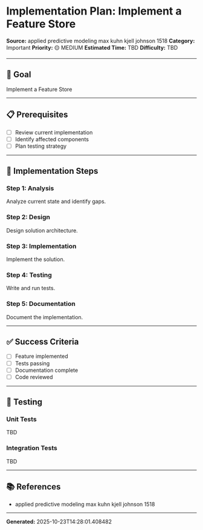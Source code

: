 # Implementation Plan: Implement a Feature Store

**Source:** applied predictive modeling max kuhn kjell johnson 1518
**Category:** Important
**Priority:** 🟡 MEDIUM
**Estimated Time:** TBD
**Difficulty:** TBD

---

## 🎯 Goal

Implement a Feature Store

---

## 📋 Prerequisites

- [ ] Review current implementation
- [ ] Identify affected components
- [ ] Plan testing strategy

---

## 🔧 Implementation Steps

### Step 1: Analysis

Analyze current state and identify gaps.

### Step 2: Design

Design solution architecture.

### Step 3: Implementation

Implement the solution.

### Step 4: Testing

Write and run tests.

### Step 5: Documentation

Document the implementation.

---

## ✅ Success Criteria

- [ ] Feature implemented
- [ ] Tests passing
- [ ] Documentation complete
- [ ] Code reviewed

---

## 🧪 Testing

### Unit Tests

TBD

### Integration Tests

TBD

---

## 📚 References

- applied predictive modeling max kuhn kjell johnson 1518

---

**Generated:** 2025-10-23T14:28:01.408482
